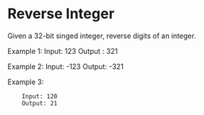 # Reverse Integer

Given a 32-bit singed integer, reverse digits of an integer.

Example 1:
        Input: 123
        Output : 321

Example 2:
        Input: -123
        Output: -321

Example 3:

        Input: 120
        Output: 21
